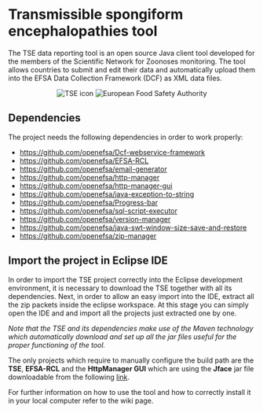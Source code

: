 # Transmissible spongiform encephalopathies tool
The TSE data reporting tool is an open source Java client tool developed for the members of the Scientific Network for Zoonoses monitoring. The tool allows countries to submit and edit their data and automatically upload them into the EFSA Data Collection Framework (DCF) as XML data files.

<p align="center">
    <img src="icons/app-icon.png" alt="TSE icon"/>
    <img src="http://www.efsa.europa.eu/profiles/efsa/themes/responsive_efsa/logo.png" alt="European Food Safety Authority"/>
</p>

## Dependencies
The project needs the following dependencies in order to work properly:
* https://github.com/openefsa/Dcf-webservice-framework
* https://github.com/openefsa/EFSA-RCL
* https://github.com/openefsa/email-generator
* https://github.com/openefsa/http-manager
* https://github.com/openefsa/http-manager-gui
* https://github.com/openefsa/java-exception-to-string
* https://github.com/openefsa/Progress-bar
* https://github.com/openefsa/sql-script-executor
* https://github.com/openefsa/version-manager
* https://github.com/openefsa/java-swt-window-size-save-and-restore
* https://github.com/openefsa/zip-manager

## Import the project in Eclipse IDE
In order to import the TSE project correctly into the Eclipse development environment, it is necessary to download the TSE together with all its dependencies. Next, in order to allow an easy import into the IDE, extract all the zip packets inside the eclipse workspace. 
At this stage you can simply open the IDE and and import all the projects just extracted one by one.

_Note that the TSE and its dependencies make use of the Maven technology which automatically download and set up all the jar files useful for the proper functioning of the tool._

The only projects which require to manually configure the build path are the **TSE**, **EFSA-RCL** and the **HttpManager GUI** which are using the **Jface** jar file downloadable from the following [link](http://www.java2s.com/Code/JarDownload/org.eclipse/org.eclipse.jface-3.8.jar.zip).

For further information on how to use the tool and how to correctly install it in your local computer refer to the wiki page.

